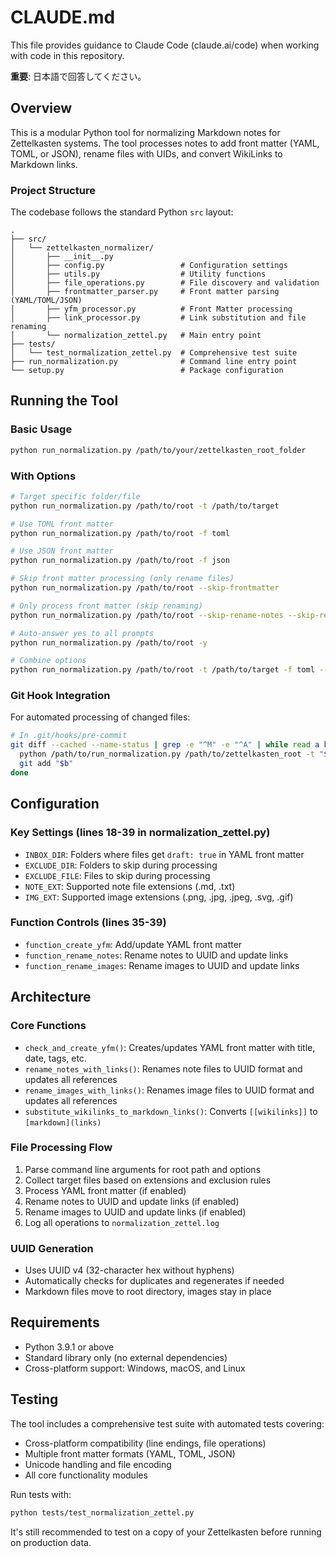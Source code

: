 # CLAUDE.md

This file provides guidance to Claude Code (claude.ai/code) when working with code in this repository.

**重要**: 日本語で回答してください。

## Overview

This is a modular Python tool for normalizing Markdown notes for Zettelkasten systems. The tool processes notes to add front matter (YAML, TOML, or JSON), rename files with UIDs, and convert WikiLinks to Markdown links.

### Project Structure

The codebase follows the standard Python `src` layout:

```
.
├── src/
│   └── zettelkasten_normalizer/
│       ├── __init__.py
│       ├── config.py                 # Configuration settings
│       ├── utils.py                  # Utility functions
│       ├── file_operations.py        # File discovery and validation
│       ├── frontmatter_parser.py     # Front matter parsing (YAML/TOML/JSON)
│       ├── yfm_processor.py          # Front Matter processing
│       ├── link_processor.py         # Link substitution and file renaming
│       └── normalization_zettel.py   # Main entry point
├── tests/
│   └── test_normalization_zettel.py  # Comprehensive test suite
├── run_normalization.py              # Command line entry point
└── setup.py                          # Package configuration
```

## Running the Tool

### Basic Usage

```bash
python run_normalization.py /path/to/your/zettelkasten_root_folder
```

### With Options

```bash
# Target specific folder/file
python run_normalization.py /path/to/root -t /path/to/target

# Use TOML front matter
python run_normalization.py /path/to/root -f toml

# Use JSON front matter
python run_normalization.py /path/to/root -f json

# Skip front matter processing (only rename files)
python run_normalization.py /path/to/root --skip-frontmatter

# Only process front matter (skip renaming)
python run_normalization.py /path/to/root --skip-rename-notes --skip-rename-images

# Auto-answer yes to all prompts
python run_normalization.py /path/to/root -y

# Combine options
python run_normalization.py /path/to/root -t /path/to/target -f toml --skip-rename-images -y
```

### Git Hook Integration

For automated processing of changed files:

```bash
# In .git/hooks/pre-commit
git diff --cached --name-status | grep -e "^M" -e "^A" | while read a b; do
  python /path/to/run_normalization.py /path/to/zettelkasten_root -t "$b" -y
  git add "$b"
done
```

## Configuration

### Key Settings (lines 18-39 in normalization_zettel.py)

- `INBOX_DIR`: Folders where files get `draft: true` in YAML front matter
- `EXCLUDE_DIR`: Folders to skip during processing
- `EXCLUDE_FILE`: Files to skip during processing
- `NOTE_EXT`: Supported note file extensions (.md, .txt)
- `IMG_EXT`: Supported image extensions (.png, .jpg, .jpeg, .svg, .gif)

### Function Controls (lines 35-39)

- `function_create_yfm`: Add/update YAML front matter
- `function_rename_notes`: Rename notes to UUID and update links
- `function_rename_images`: Rename images to UUID and update links

## Architecture

### Core Functions

- `check_and_create_yfm()`: Creates/updates YAML front matter with title, date, tags, etc.
- `rename_notes_with_links()`: Renames note files to UUID format and updates all references
- `rename_images_with_links()`: Renames image files to UUID format and updates all references
- `substitute_wikilinks_to_markdown_links()`: Converts `[[wikilinks]]` to `[markdown](links)`

### File Processing Flow

1. Parse command line arguments for root path and options
2. Collect target files based on extensions and exclusion rules
3. Process YAML front matter (if enabled)
4. Rename notes to UUID and update links (if enabled)
5. Rename images to UUID and update links (if enabled)
6. Log all operations to `normalization_zettel.log`

### UUID Generation

- Uses UUID v4 (32-character hex without hyphens)
- Automatically checks for duplicates and regenerates if needed
- Markdown files move to root directory, images stay in place

## Requirements

- Python 3.9.1 or above
- Standard library only (no external dependencies)
- Cross-platform support: Windows, macOS, and Linux

## Testing

The tool includes a comprehensive test suite with automated tests covering:
- Cross-platform compatibility (line endings, file operations)
- Multiple front matter formats (YAML, TOML, JSON)
- Unicode handling and file encoding
- All core functionality modules

Run tests with:
```bash
python tests/test_normalization_zettel.py
```

It's still recommended to test on a copy of your Zettelkasten before running on production data.

